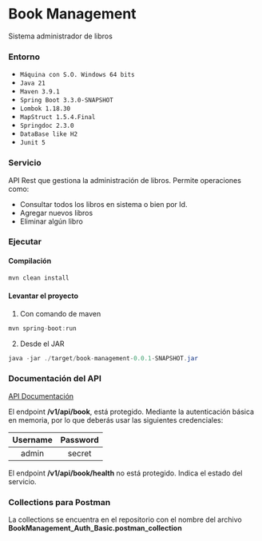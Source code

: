 # Book Management


Sistema administrador de libros

### Entorno

- `Máquina con S.O. Windows 64 bits`
- `Java 21`
- `Maven 3.9.1`
- `Spring Boot 3.3.0-SNAPSHOT`
- `Lombok 1.18.30`
- `MapStruct 1.5.4.Final`
- `Springdoc 2.3.0`
- `DataBase like H2`
- `Junit 5`


### Servicio

API Rest que gestiona la administración de libros. Permite operaciones como:

- Consultar todos los libros en sistema o bien por Id.
- Agregar nuevos libros
- Eliminar algún libro


### Ejecutar

#### Compilación

```java
mvn clean install
```

#### Levantar el proyecto

1. Con comando de maven

```java
mvn spring-boot:run
```

2. Desde el JAR  

```java
java -jar ./target/book-management-0.0.1-SNAPSHOT.jar
```

### Documentación del API
[API Documentación](http://localhost:9090/swagger-ui/index.html)

El endpoint **/v1/api/book**, está protegido. Mediante la autenticación básica en memoria, por lo que deberás usar las siguientes credenciales:

| Username | Password |
|:--------:|:--------:|
| admin    | secret   |

El endpoint **/v1/api/book/health** no está protegido. Indica el estado del servicio.


### Collections para Postman
La collections se encuentra en el repositorio con el nombre del archivo **BookManagement_Auth_Basic.postman_collection**
